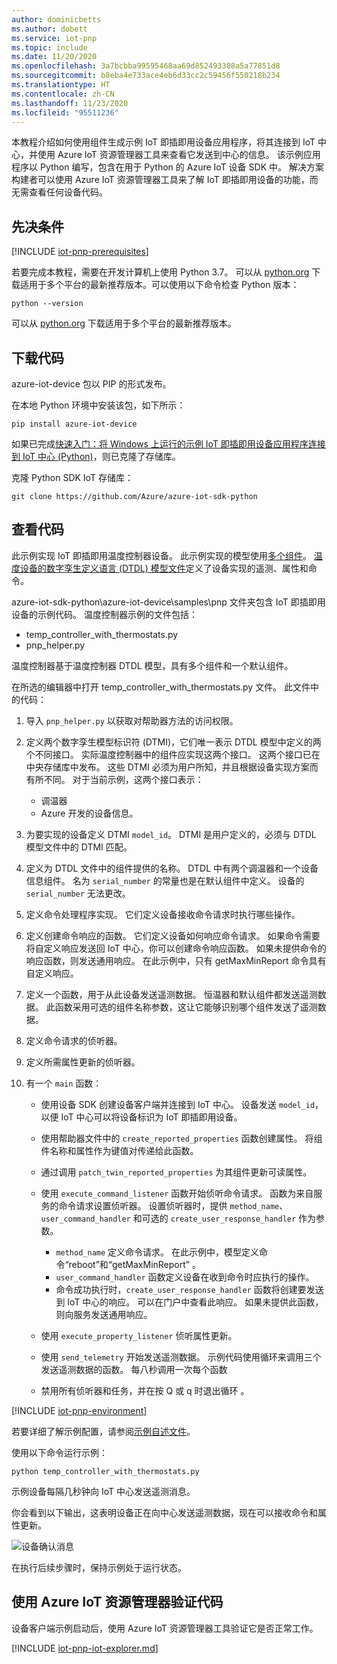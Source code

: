 ```yaml
---
author: dominicbetts
ms.author: dobett
ms.service: iot-pnp
ms.topic: include
ms.date: 11/20/2020
ms.openlocfilehash: 3a7bcbba99595468aa69d852493308a5a77851d8
ms.sourcegitcommit: b8eba4e733ace4eb6d33cc2c59456f550218b234
ms.translationtype: HT
ms.contentlocale: zh-CN
ms.lasthandoff: 11/23/2020
ms.locfileid: "95511236"
---
```

本教程介绍如何使用组件生成示例 IoT 即插即用设备应用程序，将其连接到 IoT 中心，并使用 Azure IoT 资源管理器工具来查看它发送到中心的信息。 该示例应用程序以 Python 编写，包含在用于 Python 的 Azure IoT 设备 SDK 中。 解决方案构建者可以使用 Azure IoT 资源管理器工具来了解 IoT 即插即用设备的功能，而无需查看任何设备代码。

## <a name="prerequisites"></a>先决条件

[!INCLUDE [iot-pnp-prerequisites](iot-pnp-prerequisites.md)]

若要完成本教程，需要在开发计算机上使用 Python 3.7。 可以从 [python.org](https://www.python.org/) 下载适用于多个平台的最新推荐版本。可以使用以下命令检查 Python 版本：  

```cmd/sh
python --version
```

可以从 [python.org](https://www.python.org/) 下载适用于多个平台的最新推荐版本。

## <a name="download-the-code"></a>下载代码

azure-iot-device 包以 PIP 的形式发布。

在本地 Python 环境中安装该包，如下所示：

```cmd/sh
pip install azure-iot-device
```

如果已完成[快速入门：将 Windows 上运行的示例 IoT 即插即用设备应用程序连接到 IoT 中心 (Python)](../articles/iot-pnp/quickstart-connect-device.md)，则已克隆了存储库。

克隆 Python SDK IoT 存储库：

```cmd/sh
git clone https://github.com/Azure/azure-iot-sdk-python
```

## <a name="review-the-code"></a>查看代码

此示例实现 IoT 即插即用温度控制器设备。 此示例实现的模型使用[多个组件](../articles/iot-pnp/concepts-components.md)。 [温度设备的数字孪生定义语言 (DTDL) 模型文件](https://github.com/Azure/opendigitaltwins-dtdl/blob/master/DTDL/v2/samples/TemperatureController.json)定义了设备实现的遥测、属性和命令。

azure-iot-sdk-python\azure-iot-device\samples\pnp 文件夹包含 IoT 即插即用设备的示例代码。 温度控制器示例的文件包括：

- temp_controller_with_thermostats.py
- pnp_helper.py

温度控制器基于温度控制器 DTDL 模型，具有多个组件和一个默认组件。

在所选的编辑器中打开 temp_controller_with_thermostats.py 文件。 此文件中的代码：

1. 导入 `pnp_helper.py` 以获取对帮助器方法的访问权限。

1. 定义两个数字孪生模型标识符 (DTMI)，它们唯一表示 DTDL 模型中定义的两个不同接口。 实际温度控制器中的组件应实现这两个接口。 这两个接口已在中央存储库中发布。 这些 DTMI 必须为用户所知，并且根据设备实现方案而有所不同。 对于当前示例，这两个接口表示：

    - 调温器
    - Azure 开发的设备信息。

1. 为要实现的设备定义 DTMI `model_id`。 DTMI 是用户定义的，必须与 DTDL 模型文件中的 DTMI 匹配。

1. 定义为 DTDL 文件中的组件提供的名称。 DTDL 中有两个调温器和一个设备信息组件。 名为 `serial_number` 的常量也是在默认组件中定义。 设备的 `serial_number` 无法更改。

1. 定义命令处理程序实现。 它们定义设备接收命令请求时执行哪些操作。

1. 定义创建命令响应的函数。 它们定义设备如何响应命令请求。 如果命令需要将自定义响应发送回 IoT 中心，你可以创建命令响应函数。 如果未提供命令的响应函数，则发送通用响应。 在此示例中，只有 getMaxMinReport 命令具有自定义响应。

1. 定义一个函数，用于从此设备发送遥测数据。 恒温器和默认组件都发送遥测数据。 此函数采用可选的组件名称参数，这让它能够识别哪个组件发送了遥测数据。

1. 定义命令请求的侦听器。

1. 定义所需属性更新的侦听器。

1. 有一个 `main` 函数：

    - 使用设备 SDK 创建设备客户端并连接到 IoT 中心。 设备发送 `model_id`，以便 IoT 中心可以将设备标识为 IoT 即插即用设备。

    - 使用帮助器文件中的 `create_reported_properties` 函数创建属性。 将组件名称和属性作为键值对传递给此函数。

    - 通过调用 `patch_twin_reported_properties` 为其组件更新可读属性。

    - 使用 `execute_command_listener` 函数开始侦听命令请求。 函数为来自服务的命令请求设置侦听器。 设置侦听器时，提供 `method_name`、`user_command_handler` 和可选的 `create_user_response_handler` 作为参数。
        - `method_name` 定义命令请求。 在此示例中，模型定义命令“reboot”和“getMaxMinReport” 。
        - `user_command_handler` 函数定义设备在收到命令时应执行的操作。
        - 命令成功执行时，`create_user_response_handler` 函数将创建要发送到 IoT 中心的响应。 可以在门户中查看此响应。 如果未提供此函数，则向服务发送通用响应。

    - 使用 `execute_property_listener` 侦听属性更新。

    - 使用 `send_telemetry` 开始发送遥测数据。 示例代码使用循环来调用三个发送遥测数据的函数。 每八秒调用一次每个函数

    - 禁用所有侦听器和任务，并在按 Q 或 q 时退出循环 。

[!INCLUDE [iot-pnp-environment](iot-pnp-environment.md)]

若要详细了解示例配置，请参阅[示例自述文件](https://github.com/Azure/azure-iot-sdk-python/blob/master/azure-iot-device/samples/pnp/README.md)。

使用以下命令运行示例：

```cmd/sh
python temp_controller_with_thermostats.py
```

示例设备每隔几秒钟向 IoT 中心发送遥测消息。

你会看到以下输出，这表明设备正在向中心发送遥测数据，现在可以接收命令和属性更新。

![设备确认消息](media/iot-pnp-multiple-components-python/multiple-component.png)

在执行后续步骤时，保持示例处于运行状态。

## <a name="use-azure-iot-explorer-to-validate-the-code"></a>使用 Azure IoT 资源管理器验证代码

设备客户端示例启动后，使用 Azure IoT 资源管理器工具验证它是否正常工作。

[!INCLUDE [iot-pnp-iot-explorer.md](iot-pnp-iot-explorer.md)]
